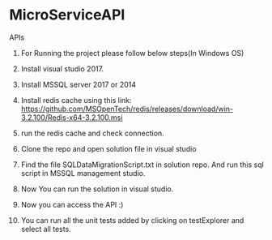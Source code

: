 # MicroServiceAPI
APIs

1. For Running the project please follow below steps(In Windows OS)
  1. Install visual studio 2017.
  2. Install MSSQL server 2017 or 2014
  3. Install redis cache using this link: https://github.com/MSOpenTech/redis/releases/download/win-3.2.100/Redis-x64-3.2.100.msi
  4. run the redis cache and check connection.
  5. Clone the repo and open solution file in visual studio
  5. Find the file SQLDataMigrationScript.txt in solution repo. And run this sql script in MSSQL management studio.
  6. Now You can run the solution in visual studio.
  7. Now you can access the API :)
  
  
 2. You can run all the unit tests added by clicking on testExplorer and select all tests. 
  
